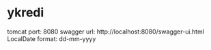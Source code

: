 # ykredi
tomcat port: 8080
swagger url: http://localhost:8080/swagger-ui.html
LocalDate format: dd-mm-yyyy
